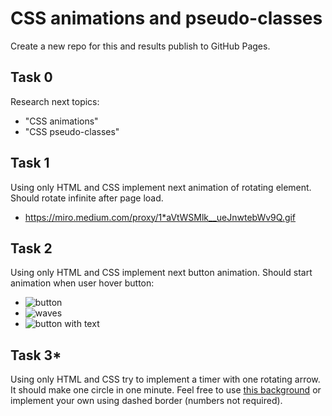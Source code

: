 # CSS animations and pseudo-classes

Create a new repo for this and results publish to GitHub Pages.

## Task 0
Research next topics:
- "CSS animations"
- "CSS pseudo-classes"

## Task 1
Using only HTML and CSS implement next animation of rotating element. Should rotate infinite after page load.
- https://miro.medium.com/proxy/1*aVtWSMlk__ueJnwtebWv9Q.gif

## Task 2
Using only HTML and CSS implement next button animation. Should start animation when user hover button:
- ![button](https://user-images.githubusercontent.com/28801003/166154150-153b45b3-9cb8-4517-9e96-e5151d4b851a.gif)
- ![waves](https://user-images.githubusercontent.com/28801003/166154717-4cfd82df-f4ce-4ee4-8da4-805d15b6b9aa.gif)
- ![button with text](https://user-images.githubusercontent.com/28801003/166155025-7912a407-1033-4a23-bfd8-77be5436e1be.gif)


## Task 3*
Using only HTML and CSS try to implement a timer with one rotating arrow. It should make one circle in one minute. Feel free to use [this background](https://thumbs.dreamstime.com/z/clock-dial-clock-dial-round-clock-numbers-no-minutes-141155031.jpg) or implement your own using dashed border (numbers not required).
